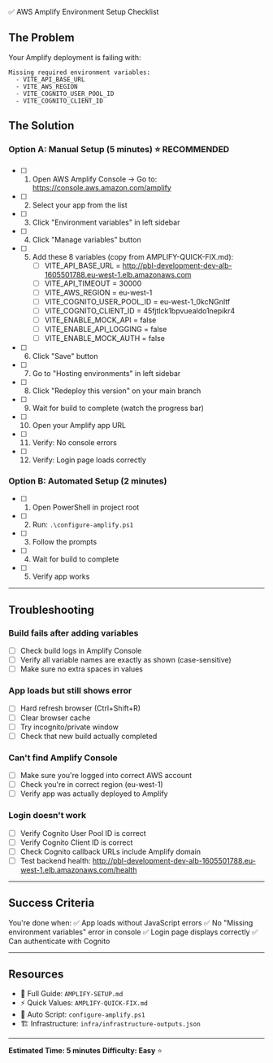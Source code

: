 ✅ AWS Amplify Environment Setup Checklist

## The Problem
Your Amplify deployment is failing with:
```
Missing required environment variables:
  - VITE_API_BASE_URL
  - VITE_AWS_REGION  
  - VITE_COGNITO_USER_POOL_ID
  - VITE_COGNITO_CLIENT_ID
```

## The Solution

### Option A: Manual Setup (5 minutes) ⭐ RECOMMENDED

- [ ] 1. Open AWS Amplify Console
      → Go to: https://console.aws.amazon.com/amplify
      
- [ ] 2. Select your app from the list
      
- [ ] 3. Click "Environment variables" in left sidebar
      
- [ ] 4. Click "Manage variables" button
      
- [ ] 5. Add these 8 variables (copy from AMPLIFY-QUICK-FIX.md):
      - [ ] VITE_API_BASE_URL = http://pbl-development-dev-alb-1605501788.eu-west-1.elb.amazonaws.com
      - [ ] VITE_API_TIMEOUT = 30000
      - [ ] VITE_AWS_REGION = eu-west-1
      - [ ] VITE_COGNITO_USER_POOL_ID = eu-west-1_0kcNGnItf
      - [ ] VITE_COGNITO_CLIENT_ID = 45fjtlck1bpvuealdo1nepikr4
      - [ ] VITE_ENABLE_MOCK_API = false
      - [ ] VITE_ENABLE_API_LOGGING = false
      - [ ] VITE_ENABLE_MOCK_AUTH = false
      
- [ ] 6. Click "Save" button
      
- [ ] 7. Go to "Hosting environments" in left sidebar
      
- [ ] 8. Click "Redeploy this version" on your main branch
      
- [ ] 9. Wait for build to complete (watch the progress bar)
      
- [ ] 10. Open your Amplify app URL
      
- [ ] 11. Verify: No console errors
      
- [ ] 12. Verify: Login page loads correctly

### Option B: Automated Setup (2 minutes)

- [ ] 1. Open PowerShell in project root
      
- [ ] 2. Run: `.\configure-amplify.ps1`
      
- [ ] 3. Follow the prompts
      
- [ ] 4. Wait for build to complete
      
- [ ] 5. Verify app works

---

## Troubleshooting

### Build fails after adding variables
- [ ] Check build logs in Amplify Console
- [ ] Verify all variable names are exactly as shown (case-sensitive)
- [ ] Make sure no extra spaces in values

### App loads but still shows error
- [ ] Hard refresh browser (Ctrl+Shift+R)
- [ ] Clear browser cache
- [ ] Try incognito/private window
- [ ] Check that new build actually completed

### Can't find Amplify Console
- [ ] Make sure you're logged into correct AWS account
- [ ] Check you're in correct region (eu-west-1)
- [ ] Verify app was actually deployed to Amplify

### Login doesn't work
- [ ] Verify Cognito User Pool ID is correct
- [ ] Verify Cognito Client ID is correct
- [ ] Check Cognito callback URLs include Amplify domain
- [ ] Test backend health: http://pbl-development-dev-alb-1605501788.eu-west-1.elb.amazonaws.com/health

---

## Success Criteria

You're done when:
✅ App loads without JavaScript errors
✅ No "Missing environment variables" error in console
✅ Login page displays correctly
✅ Can authenticate with Cognito

---

## Resources

- 📖 Full Guide: `AMPLIFY-SETUP.md`
- ⚡ Quick Values: `AMPLIFY-QUICK-FIX.md`
- 🤖 Auto Script: `configure-amplify.ps1`
- 🏗️ Infrastructure: `infra/infrastructure-outputs.json`

---

**Estimated Time: 5 minutes**
**Difficulty: Easy** ⭐
